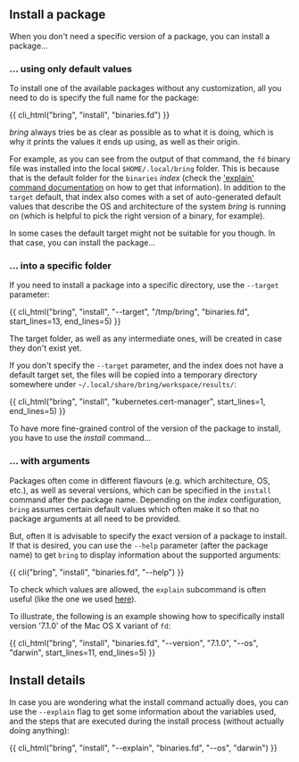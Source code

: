 ## Install a package

When you don't need a specific version of a package, you can install a package...

### ... using only default values

To install one of the available packages without any customization, all you need to do is specify the full name for the package:

{{ cli_html("bring", "install", "binaries.fd") }}

*bring* always tries be as clear as possible as to what it is doing, which is why it prints the values it ends up using, as well as their origin.

For example, as you can see from the output of that command, the ``fd`` binary file was installed into the local ``$HOME/.local/bring`` folder. This is because that is the default folder for the ``binaries`` *index* (check the ['explain' command documentation](/getting-started/information/#display-information) on how to get that information). In addition to the ``target`` default, that index also comes with a set of auto-generated default values that describe the OS and architecture of the system *bring* is running on (which is helpful to pick the right version of a binary, for example).

In some cases the default target might not be suitable for you though. In that case, you can install the package...

### ... into a specific folder

If you need to install a package into a specific directory, use the ``--target`` parameter:

{{ cli_html("bring", "install", "--target", "/tmp/bring", "binaries.fd", start_lines=13, end_lines=5) }}

The target folder, as well as any intermediate ones, will be created in case they don't exist yet.

If you don't specify the ``--target`` parameter, and the index does not have a default target set, the files will be copied into a temporary directory somewhere under `~/.local/share/bring/workspace/results/`:

{{ cli_html("bring", "install", "kubernetes.cert-manager", start_lines=1, end_lines=5) }}

To have more fine-grained control of the version of the package to install, you have to use the *install* command...

### ... with arguments

Packages often come in different flavours (e.g. which architecture, OS, etc.), as well as several versions, which can be specified in the ``install`` command after the package name. Depending on the *index* configuration, ``bring`` assumes certain default values which often make it so that no package arguments at all need to be provided.

But, often it is advisable to specify the exact version of a package to install. If that is desired, you can use the ``--help`` parameter (after the package name) to get ``bring`` to display information about the supported arguments:

{{ cli("bring", "install", "binaries.fd", "--help") }}

To check which values are allowed, the ``explain`` subcommand is often useful (like the one we used [here](/getting-started/information#package-metadata)).

To illustrate, the following is an example showing how to specifically install version '7.1.0' of the Mac OS X variant of ``fd``:

{{ cli_html("bring", "install", "binaries.fd", "--version", "7.1.0", "--os", "darwin", start_lines=11, end_lines=5) }}

## Install details

In case you are wondering what the install command actually does, you can use the ``--explain`` flag to get some information about the variables used, and the steps that are executed during the install process (without actually doing anything):

{{ cli_html("bring", "install", "--explain", "binaries.fd", "--os", "darwin") }}
